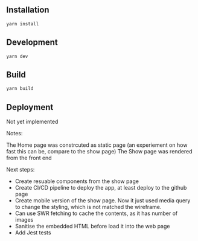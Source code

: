 ## Installation
```
yarn install
```
## Development
```
yarn dev
```

## Build
```
yarn build
```

## Deployment

Not yet implemented

Notes:

The Home page was constrcuted as static page (an experiement on how fast this can be, compare to the show page)
The Show page was rendered from the front end

Next steps:
* Create resuable components from the show page
* Create CI/CD pipeline to deploy the app, at least deploy to the github page
* Create mobile version of the show page. Now it just used media query to change the styling, which is not matched the wireframe. 
* Can use SWR fetching to cache the contents, as it has number of images
* Sanitise the embedded HTML before load it into the web page
* Add Jest tests
